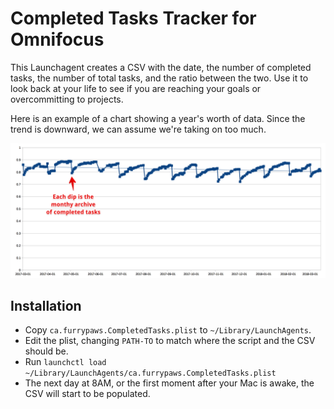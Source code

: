 # Completed Tasks Tracker for Omnifocus

This Launchagent creates a CSV with the date, the number of completed tasks, the number of total tasks, and the ratio between the two. Use it to look back at your life to see if you are reaching your goals or overcommitting to projects.

Here is an example of a chart showing a year's worth of data. Since the trend is downward, we can assume we're taking on too much.

![Completed tasks example](img/completed-tasks-example.png)

## Installation

* Copy `ca.furrypaws.CompletedTasks.plist` to `~/Library/LaunchAgents`.
* Edit the plist, changing `PATH-TO` to match where the script and the CSV should be.
* Run `launchctl load ~/Library/LaunchAgents/ca.furrypaws.CompletedTasks.plist`
* The next day at 8AM, or the first moment after your Mac is awake, the CSV will start to be populated.
